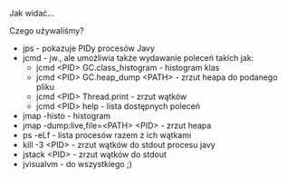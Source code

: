Jak widać...

Czego używaliśmy?

* jps - pokazuje PIDy procesów Javy
* jcmd - jw., ale umożliwia także wydawanie poleceń takich jak:
  * jcmd \<PID\> GC.class_histogram - histogram klas
  * jcmd \<PID\> GC.heap_dump \<PATH\> - zrzut heapa do podanego pliku
  * jcmd \<PID\> Thread.print - zrzut wątków
  * jcmd \<PID\> help - lista dostępnych poleceń
* jmap -histo <PID> - histogram
* jmap -dump:live,file=\<PATH\> \<PID\> - zrzut heapa
* ps -eLf - lista procesów razem z ich wątkami
* kill -3 \<PID\> - zrzut wątków do stdout procesu javy
* jstack \<PID\> - zrzut wątków do stdout
* jvisualvm - do wszystkiego ;)
